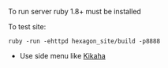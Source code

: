 
To run server ruby 1.8+ must be installed

To test site:

    ruby -run -ehttpd hexagon_site/build -p8888

* Use side menu like [Kikaha](http://get.kikaha.io)
